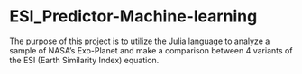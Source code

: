 # ESI_Predictor-Machine-learning
The purpose of this project is to utilize the Julia language to analyze a sample of NASA’s Exo-Planet and make a comparison between 4 variants of the ESI (Earth Similarity Index) equation.
